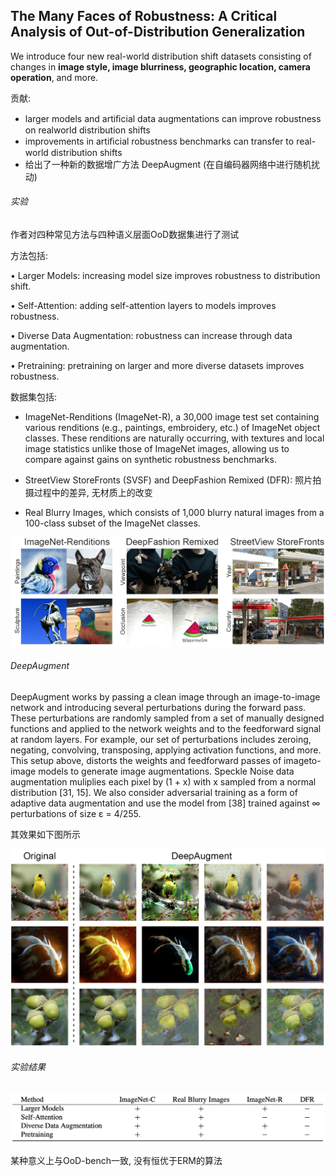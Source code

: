 ## The Many Faces of Robustness: A Critical Analysis of Out-of-Distribution Generalization

We introduce four new real-world distribution shift datasets consisting of changes in **image style, image blurriness, geographic location, camera operation**, and more.

贡献:

+ larger models and artiﬁcial data augmentations can improve robustness on realworld distribution shifts
+ improvements in artiﬁcial robustness benchmarks can transfer to real-world distribution shifts
+ 给出了一种新的数据增广方法 DeepAugment (在自编码器网络中进行随机扰动)

###### 实验

作者对四种常见方法与四种语义层面OoD数据集进行了测试

方法包括:

• Larger Models: increasing model size improves robustness to distribution shift.

• Self-Attention: adding self-attention layers to models improves robustness.

• Diverse Data Augmentation: robustness can increase through data augmentation.

• Pretraining: pretraining on larger and more diverse datasets improves robustness.

数据集包括:

+ ImageNet-Renditions (ImageNet-R), a 30,000 image test set containing various renditions (e.g., paintings, embroidery, etc.) of ImageNet object classes. These renditions are naturally occurring, with textures and local image statistics unlike those of ImageNet images, allowing us to compare against gains on synthetic robustness benchmarks.

+ StreetView StoreFronts (SVSF) and DeepFashion Remixed (DFR): 照片拍摄过程中的差异, 无材质上的改变

+ Real Blurry Images, which consists of 1,000 blurry natural images from a 100-class subset of the ImageNet classes.

![image-20210810152730570](images/TheManyFacesofRobustness/1.png)

###### DeepAugment

DeepAugment works by passing a clean image through an image-to-image network and introducing several perturbations during the forward pass. These perturbations are randomly sampled from a set of manually designed functions and applied to the network weights and to the feedforward signal at random layers. For example, our set of perturbations includes zeroing, negating, convolving, transposing, applying activation functions, and more. This setup above, distorts the weights and feedforward passes of imageto-image models to generate image augmentations. Speckle Noise data augmentation muliplies each pixel by (1 + x) with x sampled from a normal distribution [31, 15]. We also consider adversarial training as a form of adaptive data augmentation and use the model from [38] trained against ∞ perturbations of size ε = 4/255.

其效果如下图所示

<img src="images/TheManyFacesofRobustness/2.png" alt="image-20210810153715177" style="zoom:50%;" />

###### 实验结果

<img src="images/TheManyFacesofRobustness/3.png" alt="image-20210810154130794" style="zoom:50%;" />

某种意义上与OoD-bench一致, 没有恒优于ERM的算法

